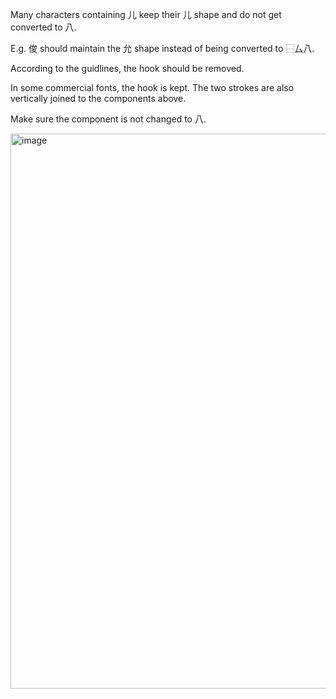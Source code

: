 Many characters containing 儿 keep their 儿 shape and do not get converted to 八.

E.g. 俊 should maintain the 允 shape instead of being converted to ⿱厶八.

According to the guidlines, the hook should be removed.

In some commercial fonts, the hook is kept. The two strokes are also vertically
joined to the components above.

Make sure the component is not changed to 八.

<img width="888" alt="image" src="https://github.com/hfhchan/hk-font-guide/assets/8191296/87bf67ec-532b-4fd6-a23c-b372e6eb05ce">
